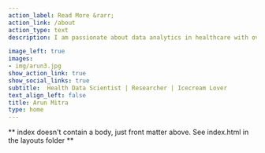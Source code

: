 ```yaml
---
action_label: Read More &rarr;
action_link: /about
action_type: text
description: I am passionate about data analytics in healthcare with over 10+ years of research experience. My core area of interest is in the application of epidemiological, spatio-temporal and data science methods in generating actionable evidence for healthcare. Other areas of my work include diabetes, mental health, infectious diseases, public health informatics, and machine learning.

image_left: true
images:
- img/arun3.jpg
show_action_link: true
show_social_links: true
subtitle:  Health Data Scientist | Researcher | Icecream Lover
text_align_left: false
title: Arun Mitra
type: home
---
```


** index doesn't contain a body, just front matter above.
See index.html in the layouts folder **
